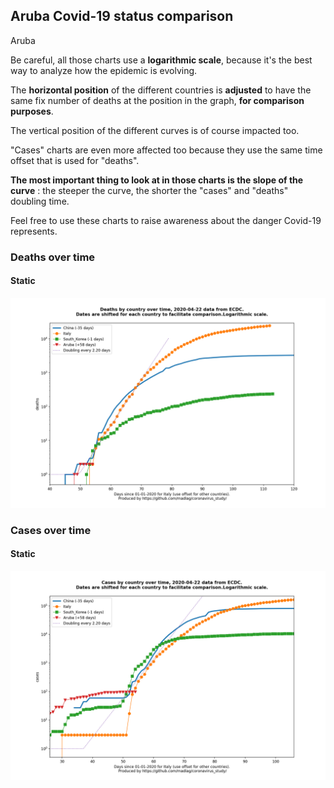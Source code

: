 ## Aruba Covid-19 status comparison 

Aruba



Be careful, all those charts use a **logarithmic scale**, because it's the best way to analyze how the epidemic is evolving.
 
The **horizontal position** of the different countries is **adjusted** to have the same fix number of deaths at the position in the graph, **for comparison purposes**.

The vertical position of the different curves is of course impacted too.

"Cases" charts are even more affected too because they use the same time offset that is used for "deaths".

**The most important thing to look at in those charts is the slope of the curve** : the steeper the curve, the shorter the "cases" and "deaths" doubling time.

Feel free to use these charts to raise awareness about the danger Covid-19 represents. 


 
### Deaths over time
 
#### Static
![Aruba covid-19 deaths static chart](https://raw.githubusercontent.com/madlag/coronavirus_study/master/notebooks/graphs/2020-04-22/countries/Aruba/2020-04-22_Aruba_deaths.png "Aruba covid-19 deaths static chart")   

 
### Cases over time
 
#### Static
![Aruba covid-19 cases static chart](https://raw.githubusercontent.com/madlag/coronavirus_study/master/notebooks/graphs/2020-04-22/countries/Aruba/2020-04-22_Aruba_cases.png "Aruba covid-19 cases static chart")   


